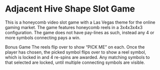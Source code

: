 # Adjacent Hive Shape Slot Game

This is a honeycomb video slot game with a Las Vegas theme for the online gaming market. The game features honeycomb reels in a 3x4x3x4x3 configuration. The game does not have pay-lines as such, instead any 4 or more symbols connecting pays a win.

Bonus Game
The reels flip over to show “PICK ME” on each. Once the player has chosen, the picked symbol flips over to show a reel symbol, which is locked in and 4 re-spins are awarded. Any matching symbols to that selected are locked, until multiple connecting symbols are visible. 

